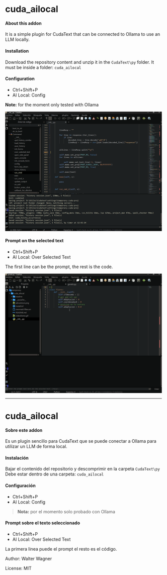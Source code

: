 # cuda_ailocal

#### About this addon

It is a simple plugin for CudaText that can be connected to Ollama to use an LLM locally.

#### Installation

Download the repository content and unzip it in the `CudaText\py` folder.
It must be inside a folder: `cuda_ailocal`

#### Configuration

- Ctrl+Shift+P
- AI Local: Config

**Note:** for the moment only tested with Ollama

![videoDemo.gif](videoDemo.gif)

#### Prompt on the selected text

- Ctrl+Shift+P
- AI Local: Over Selected Text

The first line can be the prompt, the rest is the code.

![videoDemo2.gif](videoDemo2.gif)

---

# cuda_ailocal

#### Sobre este addon

Es un plugin sencillo para CudaText que se puede conectar a Ollama para utilizar un LLM de forma local.

#### Instalación

Bajar el contenido del repositorio y descomprimir en la carpeta `CudaText\py`
Debe estar dentro de una carpeta: `cuda_ailocal`

#### Configuración

- Ctrl+Shift+P
- AI Local: Config

> **Nota:** por el momento solo probado con Ollama

#### Prompt sobre el texto seleccionado

- Ctrl+Shift+P
- AI Local: Over Selected Text

La primera linea puede el prompt el resto es el código.

Author: Walter Wagner

License: MIT